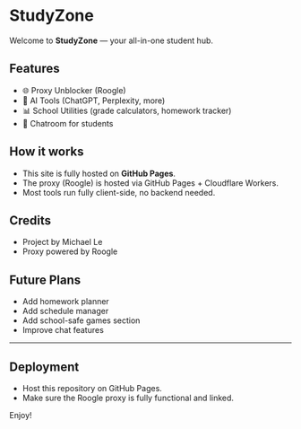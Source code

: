 # StudyZone

Welcome to **StudyZone** — your all-in-one student hub.

## Features

- 🌐 Proxy Unblocker (Roogle)
- 🤖 AI Tools (ChatGPT, Perplexity, more)
- 📊 School Utilities (grade calculators, homework tracker)
- 💬 Chatroom for students

## How it works

- This site is fully hosted on **GitHub Pages**.
- The proxy (Roogle) is hosted via GitHub Pages + Cloudflare Workers.
- Most tools run fully client-side, no backend needed.

## Credits

- Project by Michael Le
- Proxy powered by Roogle

## Future Plans

- Add homework planner
- Add schedule manager
- Add school-safe games section
- Improve chat features

---

## Deployment

- Host this repository on GitHub Pages.
- Make sure the Roogle proxy is fully functional and linked.

Enjoy!
